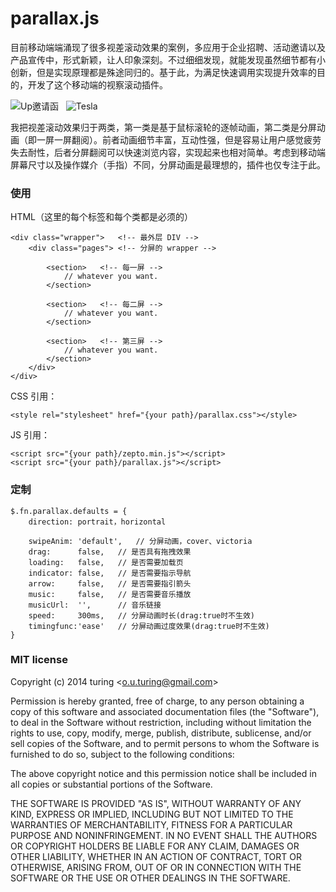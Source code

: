 parallax.js
===========

目前移动端端涌现了很多视差滚动效果的案例，多应用于企业招聘、活动邀请以及产品宣传中，形式新颖，让人印象深刻。不过细细发现，就能发现虽然细节都有小创新，但是实现原理都是殊途同归的。基于此，为满足快速调用实现提升效率的目的，开发了这个移动端的视察滚动插件。

![Up邀请函](https://raw.githubusercontent.com/hahnzhu/parallax.js/master/assets/gif/invitation.gif)&nbsp;&nbsp;&nbsp;![Tesla](https://raw.githubusercontent.com/hahnzhu/parallax.js/master/assets/gif/tesla.gif)

我把视差滚动效果归于两类，第一类是基于鼠标滚轮的逐帧动画，第二类是分屏动画（即一屏一屏翻阅）。前者动画细节丰富，互动性强，但是容易让用户感觉疲劳失去耐性，后者分屏翻阅可以快速浏览内容，实现起来也相对简单。考虑到移动端屏幕尺寸以及操作媒介（手指）不同，分屏动画是最理想的，插件也仅专注于此。



### 使用

HTML（这里的每个标签和每个类都是必须的）
```
<div class="wrapper">	<!-- 最外层 DIV -->
	<div class="pages">	<!-- 分屏的 wrapper -->
		
		<section>	<!-- 每一屏 -->
		   	// whatever you want.
		</section>
	
		<section>	<!-- 每二屏 -->
			// whatever you want.
		</section>
	
		<section>	<!-- 第三屏 -->
			// whatever you want.
		</section>
	</div>
</div>
```

CSS 引用：
```
<style rel="stylesheet" href="{your path}/parallax.css"></style>
```

JS 引用：
```
<script src="{your path}/zepto.min.js"></script>
<script src="{your path}/parallax.js"></script>
```

### 定制
```
$.fn.parallax.defaults = {
	direction: portrait，horizontal
	
	swipeAnim: 'default', 	// 分屏动画，cover、victoria
	drag:      false,  	// 是否具有拖拽效果
	loading:   false,  	// 是否需要加载页
	indicator: false,  	// 是否需要指示导航
	arrow:     false,  	// 是否需要指引箭头
	music:     false,  	// 是否需要音乐播放
	musicUrl:  '',     	// 音乐链接
	speed:     300ms,  	// 分屏动画时长(drag:true时不生效)
	timingfunc:'ease' 	// 分屏动画过度效果(drag:true时不生效)
}

```






### MIT license

Copyright (c) 2014 turing <[o.u.turing@gmail.com](mailto:o.u.turing@gmail.com)>

Permission is hereby granted, free of charge, to any person obtaining a copy of this software and associated documentation files (the "Software"), to deal in the Software without restriction, including without limitation the rights to use, copy, modify, merge, publish, distribute, sublicense, and/or sell copies of the Software, and to permit persons to whom the Software is furnished to do so, subject to the following conditions:

The above copyright notice and this permission notice shall be included in all copies or substantial portions of the Software.

THE SOFTWARE IS PROVIDED "AS IS", WITHOUT WARRANTY OF ANY KIND, EXPRESS OR IMPLIED, INCLUDING BUT NOT LIMITED TO THE WARRANTIES OF MERCHANTABILITY, FITNESS FOR A PARTICULAR PURPOSE AND NONINFRINGEMENT. IN NO EVENT SHALL THE AUTHORS OR COPYRIGHT HOLDERS BE LIABLE FOR ANY CLAIM, DAMAGES OR OTHER LIABILITY, WHETHER IN AN ACTION OF CONTRACT, TORT OR OTHERWISE, ARISING FROM, OUT OF OR IN CONNECTION WITH THE SOFTWARE OR THE USE OR OTHER DEALINGS IN THE SOFTWARE.
